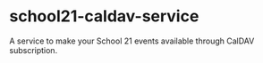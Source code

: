 # school21-caldav-service
A service to make your School 21 events available through CalDAV subscription.

